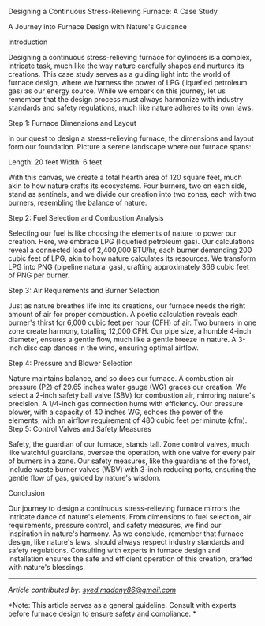 Designing a Continuous Stress-Relieving Furnace: A Case Study

A Journey into Furnace Design with Nature's Guidance


Introduction

Designing a continuous stress-relieving furnace for cylinders is a complex, intricate task, much like the way nature carefully shapes and nurtures its creations. This case study serves as a guiding light into the world of furnace design, where we harness the power of LPG (liquefied petroleum gas) as our energy source. While we embark on this journey, let us remember that the design process must always harmonize with industry standards and safety regulations, much like nature adheres to its own laws.

Step 1: Furnace Dimensions and Layout

In our quest to design a stress-relieving furnace, the dimensions and layout form our foundation. Picture a serene landscape where our furnace spans:

Length: 20 feet
Width: 6 feet

With this canvas, we create a total hearth area of 120 square feet, much akin to how nature crafts its ecosystems. Four burners, two on each side, stand as sentinels, and we divide our creation into two zones, each with two burners, resembling the balance of nature.

Step 2: Fuel Selection and Combustion Analysis

Selecting our fuel is like choosing the elements of nature to power our creation. Here, we embrace LPG (liquefied petroleum gas). Our calculations reveal a connected load of 2,400,000 BTU/hr, each burner demanding 200 cubic feet of LPG, akin to how nature calculates its resources. We transform LPG into PNG (pipeline natural gas), crafting approximately 366 cubic feet of PNG per burner.

Step 3: Air Requirements and Burner Selection

Just as nature breathes life into its creations, our furnace needs the right amount of air for proper combustion. A poetic calculation reveals each burner's thirst for 6,000 cubic feet per hour (CFH) of air. Two burners in one zone create harmony, totalling 12,000 CFH. Our pipe size, a humble 4-inch diameter, ensures a gentle flow, much like a gentle breeze in nature. A 3-inch disc cap dances in the wind, ensuring optimal airflow.

Step 4: Pressure and Blower Selection

Nature maintains balance, and so does our furnace. A combustion air pressure (P2) of 29.65 inches water gauge (WG) graces our creation. We select a 2-inch safety ball valve (SBV) for combustion air, mirroring nature's precision. A 1/4-inch gas connection hums with efficiency. Our pressure blower, with a capacity of 40 inches WG, echoes the power of the elements, with an airflow requirement of 480 cubic feet per minute (cfm).
Step 5: Control Valves and Safety Measures

Safety, the guardian of our furnace, stands tall. Zone control valves, much like watchful guardians, oversee the operation, with one valve for every pair of burners in a zone. Our safety measures, like the guardians of the forest, include waste burner valves (WBV) with 3-inch reducing ports, ensuring the gentle flow of gas, guided by nature's wisdom.

Conclusion

Our journey to design a continuous stress-relieving furnace mirrors the intricate dance of nature's elements. From dimensions to fuel selection, air requirements, pressure control, and safety measures, we find our inspiration in nature's harmony. As we conclude, remember that furnace design, like nature's laws, should always respect industry standards and safety regulations. Consulting with experts in furnace design and installation ensures the safe and efficient operation of this creation, crafted with nature's blessings.

---

*Article contributed by: syed.madany86@gmail.com*

*Note: This article serves as a general guideline. Consult with experts before furnace design to ensure safety and compliance. *
